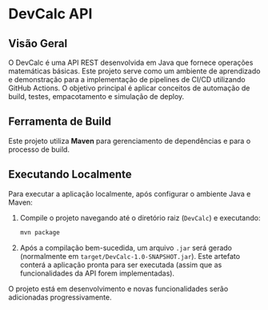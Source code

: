 # DevCalc API

## Visão Geral

O DevCalc é uma API REST desenvolvida em Java que fornece operações matemáticas básicas. Este projeto serve como um ambiente de aprendizado e demonstração para a implementação de pipelines de CI/CD utilizando GitHub Actions. O objetivo principal é aplicar conceitos de automação de build, testes, empacotamento e simulação de deploy.

## Ferramenta de Build

Este projeto utiliza **Maven** para gerenciamento de dependências e para o processo de build.

## Executando Localmente

Para executar a aplicação localmente, após configurar o ambiente Java e Maven:

1.  Compile o projeto navegando até o diretório raiz (`DevCalc`) e executando:
    ```bash
    mvn package
    ```
2.  Após a compilação bem-sucedida, um arquivo `.jar` será gerado (normalmente em `target/DevCalc-1.0-SNAPSHOT.jar`). Este artefato conterá a aplicação pronta para ser executada (assim que as funcionalidades da API forem implementadas).

O projeto está em desenvolvimento e novas funcionalidades serão adicionadas progressivamente. 